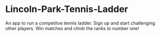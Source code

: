 # Lincoln-Park-Tennis-Ladder
An app to run a competitve tennis ladder. Sign up and start challenging other players. Win matches and climb the ranks to number one!
